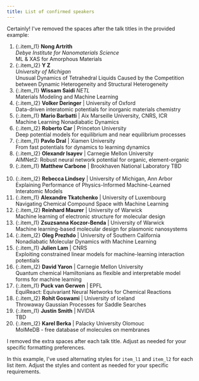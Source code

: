 ```yaml
---
title: List of confirmed speakers
---
```


<style>
  .item_l1 {
    font-size: 0.8em; 
    line-height: 150%; 
    border-radius: 0px; 
    padding: 4px;
    background-color: #6cc58d4d;
    margin-bottom: 3px;
    text-align: justify;
  }

  .item_l2 {
    font-size: 0.8em; 
    line-height: 150%; 
    border-radius: 0px; 
    padding: 4px;
    background-color: #e8dddc;
    margin-bottom: 3px;
  }
  .item_l3 {
    font-size: 0.6em; 
  }

</style>
<!-- {: style="font-size: 0.8em; line-height: 120%; border-radius: 10px; padding: 10px"} -->

Certainly! I've removed the spaces after the talk titles in the provided example:

1. {:.item_l1} **Nong Artrith**  
   *Debye Institute for Nanomaterials Science*  
   ML & XAS for Amorphous Materials
   <br> 
2. {:.item_l2} **Y	Z**  
   *University of Michigan*  
   Unusual Dynamics of Tetrahedral Liquids Caused by the Competition between Dynamic Heterogeneity and Structural Heterogeneity
   <br>    
3. {:.item_l1} **Wissam Saidi** 
   *NETL*  
   Materials Modeling and Machine Learning
   <br>
4. {:.item_l2} **Volker Deringer** | University of Oxford  
   Data-driven interatomic potentials for inorganic materials chemistry
   <br>
5. {:.item_l1} **Mario Barbatti** | Aix Marseille University, CNRS, ICR  
   Machine Learning Nonadiabatic Dynamics
   <br>
6. {:.item_l2} **Roberto Car** | Princeton University  
   Deep potential models for equilibrium and near equilibrium processes
   <br>
7. {:.item_l1} **Pavlo Dral** | Xiamen University  
   From fast potentials for dynamics to learning dynamics
   <br> 
8. {:.item_l2} **Olexandr Isayev** | Carnegie Mellon University  
   AIMNet2: Robust neural network potential for organic, element-organic
   <br>
9. {:.item_l1} **Matthew Carbone** | Brookhaven National Laboratory
   TBD  
   <br>
10. {:.item_l2} **Rebecca Lindsey** | University of Michigan, Ann Arbor  
    Explaining Performance of Physics-Informed Machine-Learned Interatomic Models
    <br>
11. {:.item_l1} **Alexandre Tkatchenko** | University of Luxembourg  
    Navigating Chemical Compound Space with Machine Learning
    <br>
12. {:.item_l2} **Reinhard Maurer** | University of Warwick  
    Machine learning of electronic structure for molecular design
    <br>
13. {:.item_l1} **Zsuzsanna Koczor-Benda** | University of Warwick  
    Machine learning-based molecular design for plasmonic nanosystems
    <br>
14. {:.item_l2} **Oleg Prezhdo** | University of Southern California  
    Nonadiabatic Molecular Dynamics with Machine Learning
    <br>
15. {:.item_l1} **Julien Lam** | CNRS  
    Exploiting constrained linear models for machine-learning interaction potentials
    <br>
16. {:.item_l2} **David Yaron** | Carnegie Mellon University  
    Quantum chemical Hamiltonians as flexible and interpretable model forms for machine learning
    <br>
17. {:.item_l1} **Puck van Gerwen** | EPFL  
    EquiReact: Equivariant Neural Networks for Chemical Reactions
    <br>
18. {:.item_l2} **Rohit Goswami** | University of Iceland  
    Throwaway Gaussian Processes for Saddle Searches
    <br>
19. {:.item_l1} **Justin Smith** | NVIDIA  
    TBD
    <br>
20. {:.item_l2} **Karel Berka** | Palacky University Olomouc  
    MolMeDB - free database of molecules on membranes
    <br>


I removed the extra spaces after each talk title. Adjust as needed for your specific formatting preferences.

In this example, I've used alternating styles for `item_l1` and `item_l2` for each list item. Adjust the styles and content as needed for your specific requirements.
<!-- {: style="font-size: 0.8em; line-height: 120%; border-radius: 10px; padding: 10px"} -->
